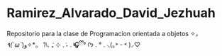 # Ramirez_Alvarado_David_Jezhuah
Repositorio para la clase de Programacion orientada a objetos
✧*。٩(ˊωˋ*)و✧*。 𐙚. ݁₊ ⊹ . ݁˖ . ݁🎧ྀི° ᡣ𐭩 . ° . ⸜(｡˃ ᵕ ˂ )⸝♡
